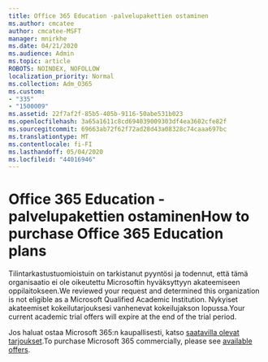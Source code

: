 ```yaml
---
title: Office 365 Education -palvelupakettien ostaminen
ms.author: cmcatee
author: cmcatee-MSFT
manager: mnirkhe
ms.date: 04/21/2020
ms.audience: Admin
ms.topic: article
ROBOTS: NOINDEX, NOFOLLOW
localization_priority: Normal
ms.collection: Adm_O365
ms.custom:
- "335"
- "1500009"
ms.assetid: 22f7af2f-85b5-405b-9116-50abe531b023
ms.openlocfilehash: 3a65a1611c8cd694039009303df4ea3602cfe82f
ms.sourcegitcommit: 69663ab72f62f72ad28d43a08328c74caaa697bc
ms.translationtype: MT
ms.contentlocale: fi-FI
ms.lasthandoff: 05/04/2020
ms.locfileid: "44016946"
---
```

# <a name="how-to-purchase-office-365-education-plans"></a><span data-ttu-id="291b3-102">Office 365 Education -palvelupakettien ostaminen</span><span class="sxs-lookup"><span data-stu-id="291b3-102">How to purchase Office 365 Education plans</span></span>

<span data-ttu-id="291b3-103">Tilintarkastustuomioistuin on tarkistanut pyyntösi ja todennut, että tämä organisaatio ei ole oikeutettu Microsoftin hyväksyttyyn akateemiseen oppilaitokseen.</span><span class="sxs-lookup"><span data-stu-id="291b3-103">We reviewed your request and determined this organization is not eligible as a Microsoft Qualified Academic Institution.</span></span> <span data-ttu-id="291b3-104">Nykyiset akateemiset kokeilutarjouksesi vanhenevat kokeilujakson lopussa.</span><span class="sxs-lookup"><span data-stu-id="291b3-104">Your current academic trial offers will expire at the end of the trial period.</span></span>
  
<span data-ttu-id="291b3-105">Jos haluat ostaa Microsoft 365:n kaupallisesti, katso [saatavilla olevat tarjoukset](https://go.microsoft.com/fwlink/p/?linkid=868433).</span><span class="sxs-lookup"><span data-stu-id="291b3-105">To purchase Microsoft 365 commercially, please see [available offers](https://go.microsoft.com/fwlink/p/?linkid=868433).</span></span>  